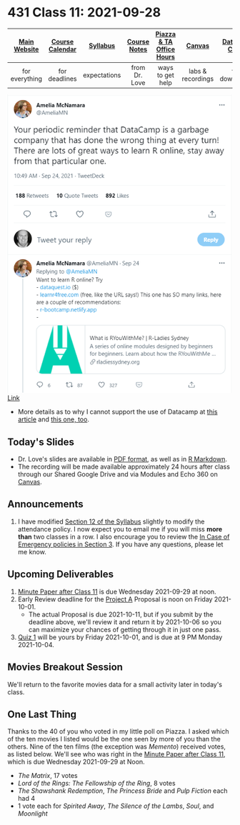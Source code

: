 # 431 Class 11: 2021-09-28

[Main Website](https://thomaselove.github.io/431/) | [Course Calendar](https://thomaselove.github.io/431/calendar.html) | [Syllabus](https://thomaselove.github.io/431-2021-syllabus/) | [Course Notes](https://thomaselove.github.io/431-notes/) | [Piazza & TA Office Hours](https://thomaselove.github.io/431/contact.html) | [Canvas](https://canvas.case.edu) | [Data and Code](https://github.com/THOMASELOVE/431-data)
:-----------: | :--------------: | :----------: | :---------: | :-------------: | :-----------: | :------------:
for everything | for deadlines | expectations | from Dr. Love | ways to get help | labs & recordings | for downloads

![](images/mcnamara_tw.png) [Link](https://twitter.com/AmeliaMN/status/1441414448846094339)

- More details as to why I cannot support the use of Datacamp at [this article](https://www.buzzfeednews.com/article/daveyalba/datacamp-sexual-harassment-metoo-tech-startup) and [this one, too](https://dnlmc.medium.com/dont-use-datacamp-ef04adcf1b7f).

## Today's Slides

- Dr. Love's slides are available in [PDF format](https://github.com/THOMASELOVE/431-2021/blob/main/classes/class11/431-class11-slides.pdf), as well as in [R Markdown](https://github.com/THOMASELOVE/431-2021/blob/main/classes/class11/431-class11-slides.Rmd).
- The recording will be made available approximately 24 hours after class through our Shared Google Drive and via Modules and Echo 360 on [Canvas](https://canvas.case.edu).

## Announcements

1. I have modified [Section 12 of the Syllabus](https://thomaselove.github.io/431-2021-syllabus/general-course-policies.html) slightly to modify the attendance policy. I now expect you to email me if you will miss **more than** two classes in a row. I also encourage you to review the [In Case of Emergency policies in Section 3](https://thomaselove.github.io/431-2021-syllabus/in-case-of-emergency.html). If you have any questions, please let me know.

## Upcoming Deliverables

1. [Minute Paper after Class 11](https://bit.ly/431-2021-minute-11) is due Wednesday 2021-09-29 at noon.
2. Early Review deadline for the [Project A](https://thomaselove.github.io/431-2021-projectA/) Proposal is noon on Friday 2021-10-01.
    - The actual Proposal is due 2021-10-11, but if you submit by the deadline above, we'll review it and return it by 2021-10-06 so you can maximize your chances of getting through it in just one pass.
3. [Quiz 1](https://github.com/THOMASELOVE/431-2021/tree/main/quizzes) will be yours by Friday 2021-10-01, and is due at 9 PM Monday 2021-10-04.

## Movies Breakout Session

We'll return to the favorite movies data for a small activity later in today's class.

## One Last Thing

Thanks to the 40 of you who voted in my little poll on Piazza. I asked which of the ten movies I listed would be the one seen by more of you than the others. Nine of the ten films (the exception was *Memento*) received votes, as listed below. We'll see who was right in the [Minute Paper after Class 11](https://bit.ly/431-2021-minute-11), which is due Wednesday 2021-09-29 at Noon.

- *The Matrix*, 17 votes
- *Lord of the Rings: The Fellowship of the Ring*, 8 votes
- *The Shawshank Redemption*, *The Princess Bride* and *Pulp Fiction* each had 4
- 1 vote each for *Spirited Away*, *The Silence of the Lambs*, *Soul*, and *Moonlight*
